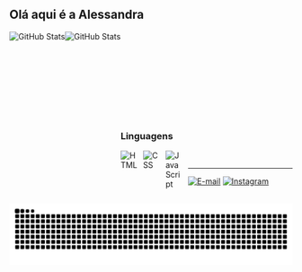 ## Olá aqui é a Alessandra

<p>
  <img 
    align="left" 
    alt="GitHub Stats" 
    height="300" 
    src="https://github-readme-stats.vercel.app/api?username=cherry-leeh&show_icons=true&theme=omni&include_all_commits=true&locale=pt-br" 
  />
<img 
      align="left" 
      alt="GitHub Stats" 
      height="300"
      src="https://github-readme-stats.vercel.app/api/top-langs/?username=cherry-leeh&theme=omni&layout=compact&custom_title=Tecnologias&langs_count=9" 
  />
</p>
<br/>
<br/>
<br/>
<br/>
<br/>
<br/>
<br/>
<br/>
<br/>


### Linguagens

<img 
    align="left" 
    alt="HTML"
    title="HTML" 
    width="30px" 
    style="padding-right: 10px;" 
    src="https://cdn.jsdelivr.net/gh/devicons/devicon@latest/icons/html5/html5-original.svg" 
/>
<img 
    align="left" 
    alt="CSS" 
    title="CSS"
    width="30px" 
    style="padding-right: 10px;" 
    src="https://cdn.jsdelivr.net/gh/devicons/devicon@latest/icons/css3/css3-original.svg" 
/>
<img 
    align="left" 
    alt="JavaScript" 
    title="JavaScript"
    width="30px" 
    style="padding-right: 10px;" 
    src="https://cdn.jsdelivr.net/gh/devicons/devicon@latest/icons/javascript/javascript-original.svg" 
/>
<br/>
___

[![E-mail](https://img.shields.io/badge/-Email-000?style=for-the-badge&logo=microsoft-outlook&logoColor=FF00F6&color:FFF)](mailto:alessandramatiasribeiromae@gmail.com)
[![Instagram](https://img.shields.io/badge/-Instagram-000?style=for-the-badge&logo=instagram&logoColor=FF00F6&color:FFF)](https://www.instagram.com/cherry__leeh)


<br/>


<picture align="center">
  <source media="(prefers-color-scheme: dark)" srcset="https://raw.githubusercontent.com/cherry-leeh/cherry-leeh/output/github-contribution-grid-snake-dark.svg">
  <source media="(prefers-color-scheme: light)" srcset="https://raw.githubusercontent.com/cherry-leeh/cherry-leeh/output/github-contribution-grid-snake-dark.svg">
  <img align="center" alt="github contribution grid snake animation" src="https://raw.githubusercontent.com/cherry-leeh/cherry-leeh/output/github-contribution-grid-snake.svg">
</picture>
